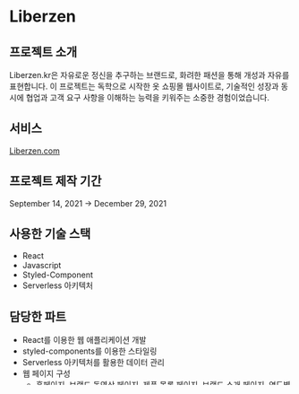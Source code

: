# Liberzen

## 프로젝트 소개

Liberzen.kr은 자유로운 정신을 추구하는 브랜드로, 화려한 패션을 통해 개성과 자유를 표현합니다.
이 프로젝트는 독학으로 시작한 옷 쇼핑몰 웹사이트로, 기술적인 성장과 동시에 협업과 고객 요구 사항을 이해하는 능력을 키워주는 소중한 경험이었습니다.

## 서비스

[Liberzen.com](https://www.liberzen.com/)

## 프로젝트 제작 기간

September 14, 2021 → December 29, 2021

## 사용한 기술 스택

- React
- Javascript
- Styled-Component
- Serverless 아키텍처

## 담당한 파트

- React를 이용한 웹 애플리케이션 개발
- styled-components를 이용한 스타일링
- Serverless 아키텍처를 활용한 데이터 관리
- 웹 페이지 구성
  - 홈페이지, 브랜드 동영상 페이지, 제품 목록 페이지, 브랜드 소개 페이지, 연도별 제품 페이지, 연락처 페이지 등 다양한 페이지 구성
- 기능 구현
  - 동영상 용량 경량화로 웹사이트 성능 향상
  - 이미지 처리를 위한 서버리스 아키텍처 도입으로 월별 이미지 관리
  - React 기반 UI 구현
  - 시각적인 아이템 표현을 위해 grid 및 list view 구현

## 프로젝트 협업 구조

페어 프로그래밍으로서의 프로젝트 진행은 지식 공유, 코드 품질 향상, 의사소통 강화, 집중력 및 생산성 향상에 크게 기여했습니다.
프로젝트 진행 중 배운 교훈으로는 리더십 교체, 비판 및 피드백 수용, 타협과 협력 능력 향상이 있었습니다.
